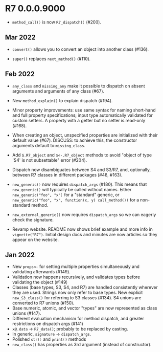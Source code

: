 # R7 0.0.0.9000

* `method_call()` is now `R7_dispatch()` (#200).

## Mar 2022

* `convert()` allows you to convert an object into another class (#136).

* `super()` replaces `next_method()` (#110).

## Feb 2022

* `any_class` and `missing_any` make it possible to dispatch on absent
  arguments and arguments of any class (#67).

* New `method_explain()` to explain dispatch (#194).

* Minor property improvements: use same syntax for naming short-hand and
  full property specifications; input type automatically validated for 
  custom setters. A property with a getter but no setter is read-only (#168).

* When creating an object, unspecified properties are initialized with their 
  default value (#67). DISCUSS: to achieve this, the constructor arguments
  default to `missing_class`.

* Add `$.R7_object` and `$<-.R7_object` methods to avoid "object of type 'S4'
  is not subsettable" error (#204).
  
* Dispatch now disambiguates between S4 and S3/R7, and, optionally, between
  R7 classes in different packages (#48, #163).

* `new_generic()` now requires `dispatch_args` (#180). This means that 
  `new_generic()` will typically be called without names. Either 
  `new_generic("foo", "x")` for a "standard" generic, or 
  `new_generic("foo", "x", function(x, y) call_method())` for 
  a non-standard method.

* `new_external_generic()` now requires `dispatch_args` so we can eagerly 
  check the signature.

* Revamp website. README now shows brief example and more info in 
  `vignette("R7")`. Initial design docs and minutes are now articles so
  they appear on the website.

## Jan 2022

* New `props<-` for setting multiple properties simultaneously and validating
  afterwards (#149).
* Validation now happens recursively, and validates types before validating 
  the object (#149)
* Classes (base types, S3, S4, and R7) are handled consistently wherever they
  are used. Strings now only refer to base types. New explicit `new_S3_class()` for 
  referring to S3 classes (#134). S4 unions are converted to R7 unions (#150).
* Base numeric, atomic, and vector "types" are now represented as class unions
  (#147).
* Different evaluation mechanism for method dispatch, and greater restrictions 
  on dispatch args (#141)
* `x@.data` -> `R7_data()`; probably to be replaced by casting.
* In generic, `signature` -> `dispatch_args`.
* Polished `str()` and `print()` methods
* `new_class()` has properties as 3rd argument (instead of constructor).
